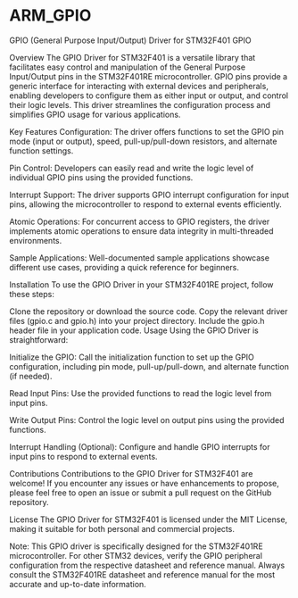 # ARM_GPIO
GPIO (General Purpose Input/Output) Driver for STM32F401
GPIO

Overview
The GPIO Driver for STM32F401 is a versatile library that facilitates easy control and manipulation of the General Purpose Input/Output pins in the STM32F401RE microcontroller. GPIO pins provide a generic interface for interacting with external devices and peripherals, enabling developers to configure them as either input or output, and control their logic levels. This driver streamlines the configuration process and simplifies GPIO usage for various applications.

Key Features
Configuration: The driver offers functions to set the GPIO pin mode (input or output), speed, pull-up/pull-down resistors, and alternate function settings.

Pin Control: Developers can easily read and write the logic level of individual GPIO pins using the provided functions.

Interrupt Support: The driver supports GPIO interrupt configuration for input pins, allowing the microcontroller to respond to external events efficiently.

Atomic Operations: For concurrent access to GPIO registers, the driver implements atomic operations to ensure data integrity in multi-threaded environments.

Sample Applications: Well-documented sample applications showcase different use cases, providing a quick reference for beginners.

Installation
To use the GPIO Driver in your STM32F401RE project, follow these steps:

Clone the repository or download the source code.
Copy the relevant driver files (gpio.c and gpio.h) into your project directory.
Include the gpio.h header file in your application code.
Usage
Using the GPIO Driver is straightforward:

Initialize the GPIO: Call the initialization function to set up the GPIO configuration, including pin mode, pull-up/pull-down, and alternate function (if needed).

Read Input Pins: Use the provided functions to read the logic level from input pins.

Write Output Pins: Control the logic level on output pins using the provided functions.

Interrupt Handling (Optional): Configure and handle GPIO interrupts for input pins to respond to external events.

Contributions
Contributions to the GPIO Driver for STM32F401 are welcome! If you encounter any issues or have enhancements to propose, please feel free to open an issue or submit a pull request on the GitHub repository.

License
The GPIO Driver for STM32F401 is licensed under the MIT License, making it suitable for both personal and commercial projects.

Note: This GPIO driver is specifically designed for the STM32F401RE microcontroller. For other STM32 devices, verify the GPIO peripheral configuration from the respective datasheet and reference manual. Always consult the STM32F401RE datasheet and reference manual for the most accurate and up-to-date information.
